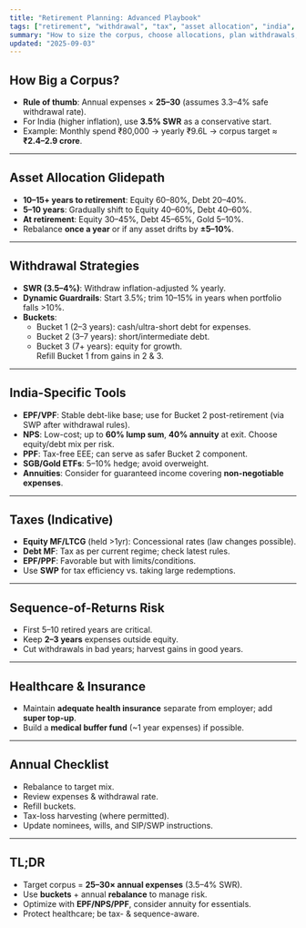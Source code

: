 ```yaml
---
title: "Retirement Planning: Advanced Playbook"
tags: ["retirement", "withdrawal", "tax", "asset allocation", "india", "nps", "epf"]
summary: "How to size the corpus, choose allocations, plan withdrawals, and manage taxes/risks in India."
updated: "2025-09-03"
---
```


## How Big a Corpus?
- **Rule of thumb**: Annual expenses × **25–30** (assumes 3.3–4% safe withdrawal rate).
- For India (higher inflation), use **3.5% SWR** as a conservative start.
- Example: Monthly spend ₹80,000 → yearly ₹9.6L → corpus target ≈ **₹2.4–2.9 crore**.

---

## Asset Allocation Glidepath
- **10–15+ years to retirement**: Equity 60–80%, Debt 20–40%.
- **5–10 years**: Gradually shift to Equity 40–60%, Debt 40–60%.
- **At retirement**: Equity 30–45%, Debt 45–65%, Gold 5–10%.
- Rebalance **once a year** or if any asset drifts by **±5–10%**.

---

## Withdrawal Strategies
- **SWR (3.5–4%)**: Withdraw inflation-adjusted % yearly.
- **Dynamic Guardrails**: Start 3.5%; trim 10–15% in years when portfolio falls >10%.
- **Buckets**:  
  - Bucket 1 (2–3 years): cash/ultra-short debt for expenses.  
  - Bucket 2 (3–7 years): short/intermediate debt.  
  - Bucket 3 (7+ years): equity for growth.  
  Refill Bucket 1 from gains in 2 & 3.

---

## India-Specific Tools
- **EPF/VPF**: Stable debt-like base; use for Bucket 2 post-retirement (via SWP after withdrawal rules).
- **NPS**: Low-cost; up to **60% lump sum**, **40% annuity** at exit. Choose equity/debt mix per risk.
- **PPF**: Tax-free EEE; can serve as safer Bucket 2 component.
- **SGB/Gold ETFs**: 5–10% hedge; avoid overweight.
- **Annuities**: Consider for guaranteed income covering **non-negotiable expenses**.

---

## Taxes (Indicative)
- **Equity MF/LTCG** (held >1yr): Concessional rates (law changes possible).  
- **Debt MF**: Tax as per current regime; check latest rules.  
- **EPF/PPF**: Favorable but with limits/conditions.  
- Use **SWP** for tax efficiency vs. taking large redemptions.

---

## Sequence-of-Returns Risk
- First 5–10 retired years are critical.  
- Keep **2–3 years** expenses outside equity.  
- Cut withdrawals in bad years; harvest gains in good years.

---

## Healthcare & Insurance
- Maintain **adequate health insurance** separate from employer; add **super top-up**.  
- Build a **medical buffer fund** (~1 year expenses) if possible.

---

## Annual Checklist
- Rebalance to target mix.  
- Review expenses & withdrawal rate.  
- Refill buckets.  
- Tax-loss harvesting (where permitted).  
- Update nominees, wills, and SIP/SWP instructions.

---

## TL;DR
- Target corpus = **25–30× annual expenses** (3.5–4% SWR).  
- Use **buckets** + annual **rebalance** to manage risk.  
- Optimize with **EPF/NPS/PPF**, consider annuity for essentials.  
- Protect healthcare; be tax- & sequence-aware.
